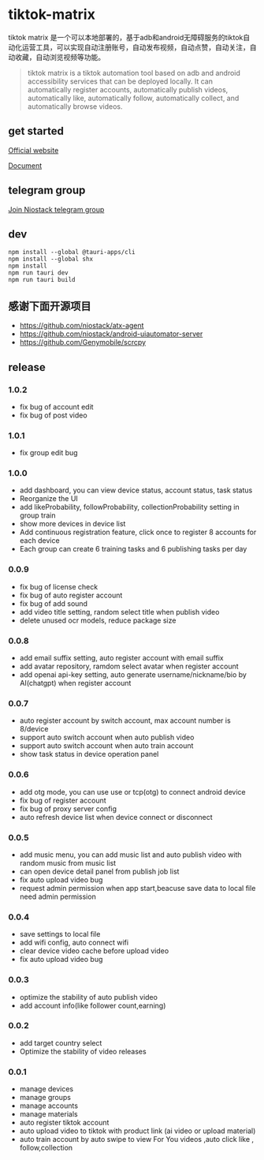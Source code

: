 # tiktok-matrix

tiktok matrix 是一个可以本地部署的，基于adb和android无障碍服务的tiktok自动化运营工具，可以实现自动注册账号，自动发布视频，自动点赞，自动关注，自动收藏，自动浏览视频等功能。
> tiktok matrix is a tiktok automation tool based on adb and android accessibility services that can be deployed locally. It can automatically register accounts, automatically publish videos, automatically like, automatically follow, automatically collect, and automatically browse videos.

## get started

[Official website](https://niostack.com)

[Document](https://doc.niostack.com)

## telegram group

[Join Niostack telegram group](https://t.me/+iGhozoBfAbI5YmE1)

## dev

```shell
npm install --global @tauri-apps/cli
npm install --global shx
npm install
npm run tauri dev
npm run tauri build
```

## 感谢下面开源项目

* https://github.com/niostack/atx-agent
* https://github.com/niostack/android-uiautomator-server
* https://github.com/Genymobile/scrcpy

## release

### 1.0.2

* fix bug of account edit
* fix bug of post video

### 1.0.1

* fix group edit bug

### 1.0.0

* add dashboard, you can view device status, account status, task status
* Reorganize the UI
* add likeProbability, followProbability, collectionProbability setting in group train
* show more devices in device list
* Add continuous registration feature, click once to register 8 accounts for each device
* Each group can create 6 training tasks and 6 publishing tasks per day

### 0.0.9

* fix bug of license check
* fix bug of auto register account
* fix bug of add sound
* add video title setting, random select title when publish video
* delete unused ocr models, reduce package size

### 0.0.8

* add email suffix setting, auto register account with email suffix
* add avatar repository, ramdom select avatar when register account
* add openai api-key setting, auto generate username/nickname/bio by AI(chatgpt) when register account

### 0.0.7

* auto register account by switch account, max account number is 8/device
* support auto switch account when auto publish video
* support auto switch account when auto train account
* show task status in device operation panel

### 0.0.6

* add otg mode, you can use use or tcp(otg) to connect android device
* fix bug of register account
* fix bug of proxy server config
* auto refresh device list when device connect or disconnect

### 0.0.5

* add music menu, you can add music list and auto publish video with random music from music list
* can open device detail panel from publish job list
* fix auto upload video bug
* request admin permission when app start,beacuse save data to local file need admin permission

### 0.0.4

* save settings to local file
* add wifi config, auto connect wifi
* clear device video cache before upload video
* fix auto upload video bug

### 0.0.3

* optimize the stability of auto publish video
* add account info(like follower count,earning)

### 0.0.2

* add target country select
* Optimize the stability of video releases

### 0.0.1

* manage devices
* manage groups
* manage accounts
* manage materials
* auto register tiktok account
* auto upload video to tiktok with product link (ai video or upload material)
* auto train account by auto swipe to view For You videos ,auto click like , follow,collection
